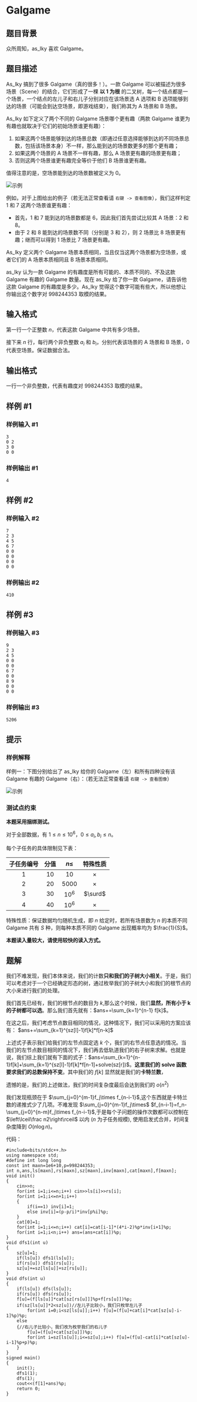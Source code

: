 # Galgame

## 题目背景

众所周知，as_lky 喜欢 Galgame。

## 题目描述

As_lky 搞到了很多 Galgame（真的很多！）。一款 Galgame 可以被描述为很多场景（Scene）的结合，它们形成了一棵 **以 1 为根** 的二叉树，每一个结点都是一个场景，一个结点的左儿子和右儿子分别对应在该场景选 A 选项和 B 选项能够到达的场景（可能会到达空场景，即游戏结束），我们称其为 A 场景和 B 场景。

As_lky 如下定义了两个不同的 Galgame 场景哪个更有趣（两款 Galgame 谁更为有趣也就取决于它们的初始场景谁更有趣）：

1. 如果这两个场景能够到达的场景总数（即通过任意选择能够到达的不同场景总数，包括该场景本身）不一样，那么能到达的场景数更多的那个更有趣；
2. 如果这两个场景的 A 场景不一样有趣，那么 A 场景更有趣的场景更有趣；
3. 否则这两个场景谁更有趣完全等价于他们 B 场景谁更有趣。

值得注意的是，空场景能到达的场景数被定义为 0。

![示例](https://cdn.luogu.com.cn/upload/image_hosting/4d2208qd.png)

例如，对于上图给出的例子（若无法正常查看请 `右键 -> 查看图像`），我们这样判定 1 和 7 这两个场景谁更有趣：

- 首先，1 和 7 能到达的场景数都是 6，因此我们首先尝试比较其 A 场景：2 和 8。
- 由于 2 和 8 能到达的场景数不同（分别是 3 和 2），则 2 场景比 8 场景更有趣；继而可以得到 1 场景比 7 场景更有趣。

As_lky 定义两个 Galgame 场景本质相同，当且仅当这两个场景都为空场景，或者它们的 A 场景本质相同且 B 场景本质相同。

as_lky 认为一款 Galgame 的有趣度是所有可能的、本质不同的、不及这款 Galgame 有趣的 Galgame 数量。现在 as_lky 给了你一款 Galgame，请告诉他这款 Galgame 的有趣度是多少。As_lky 觉得这个数字可能有些大，所以他想让你输出这个数字对 $998244353$ 取模的结果。

## 输入格式

第一行一个正整数 $n$，代表这款 Galgame 中共有多少场景。

接下来 $n$ 行，每行两个非负整数 $a_i$ 和 $b_i$，分别代表该场景的 A 场景和 B 场景，0 代表空场景。保证数据合法。

## 输出格式

一行一个非负整数，代表有趣度对 $998244353$ 取模的结果。

## 样例 #1

### 样例输入 #1

```
3
0 2
3 0
0 0
```

### 样例输出 #1

```
4
```

## 样例 #2

### 样例输入 #2

```
7
2 3
4 5
6 7
0 0
0 0
0 0
0 0
```

### 样例输出 #2

```
410
```

## 样例 #3

### 样例输入 #3

```
9
2 3
4 5
0 0
0 0
6 7
0 0
8 9
0 0
0 0
```

### 样例输出 #3

```
5206
```

## 提示

### 样例解释

样例一：下图分别给出了 as_lky 给你的 Galgame（左）和所有四种没有该 Galgame 有趣的 Galgame（右）：（若无法正常查看请 `右键 -> 查看图像`）

![示例](https://cdn.luogu.com.cn/upload/image_hosting/oxer1eac.png)

### 测试点约束

**本题采用捆绑测试。**

对于全部数据，有 $1\le n\le 10^6$，$0\le a_i,b_i\le n$。

每个子任务的具体限制见下表：

| 子任务编号 | 分值 | $n\le$ | 特殊性质 |
|:-:|:-:|:-:|:-:|
| 1 | 10 | $10$ | $\times$ |
| 2 | 20 | $5000$ | $\times$ |
| 3 | 30 | $10^6$ | $\surd$ |
| 4 | 40 | $10^6$ | $\times$ |

特殊性质：保证数据均匀随机生成，即 $n$ 给定时，若所有场景数为 $n$ 的本质不同 Galgame 共有 $S$ 种，则每种本质不同的 Galgame 出现概率均为 $\frac{1}{S}$。

**本题读入量较大，请使用较快的读入方式。**

## 题解
我们不难发现，我们本体来说，我们的计数**只和我们的子树大小相关**。于是，我们可以考虑对于一个已经确定形态的树，通过枚举我们的子树大小和我们的根节点的大小来进行我们的处理。

我们首先已经有，我们的根节点的数目为 $k$,那么这个时候，我们**显然，所有小于 k 的子树都可以选**。那么我们首先就有：$ans+=\sum_{k=1}^{n-1} f[k]$。

在这之后，我们考虑节点数目相同的情况，这种情况下，我们可以采用的方案应该有：
$ans+=\sum_{k=1}^{sz[l]-1}f[k]*f[n-k]$

上述式子表示我们给我们的左节点固定选 $k$ 个，我们的右节点任意选的情况。当我们的左节点数目相同的情况下，我们再去低轨道我们的右子树来求解。也就是说，我们综上我们就有下面的式子：$ans=\sum_{k=1}^{n-1}f[k]+\sum_{k=1}^{sz[l]-1}f[k]*f[n-1]+solve(sz[r])$。**这里我们的 solve 函数要求我们的总数保持不变**。其中我们的 $f[k]$ 显然就是我们的**卡特兰数**，

遗憾的是，我们的上述做法，我们的时间复杂度最后会达到我们的 $o(n^2)$

我们发现瓶颈在于 $\sum_{j=0}^{m-1}f_j\times f_{n-i-1}$,这个东西就是卡特兰数的递推式少了几项。不难发现 $\sum_{j=0}^{m-1}f_j\times$ $f_{n-i-1}=f_n-\sum_{j=0}^{n-m}f_j\times f_{n-i-1}$,于是每个子问题的操作次数都可以控制在 $\left\lceil\frac n2\right\rceil$ 以内 ($n$ 为子任务规模), 使用启发式合并，时间复杂度降到 $O(n\log n)$。

代码：
```
#include<bits/stdc++.h>
using namespace std;
#define int long long
const int maxn=1e6+10,p=998244353;
int n,ans,ls[maxn],rs[maxn],sz[maxn],inv[maxn],cat[maxn],f[maxn];
void init()
{
	cin>>n;
	for(int i=1;i<=n;i++) cin>>ls[i]>>rs[i];
	for(int i=1;i<=n+1;i++)
	{
		if(i==1) inv[i]=1;
		else inv[i]=(p-p/i)*inv[p%i]%p; 
	}
	cat[0]=1;
	for(int i=1;i<=n;i++) cat[i]=cat[i-1]*(4*i-2)%p*inv[i+1]%p;
	for(int i=1;i<n;i++) ans=(ans+cat[i])%p;
}
void dfs1(int u)
{
	sz[u]=1;
	if(ls[u]) dfs1(ls[u]);
	if(rs[u]) dfs1(rs[u]);
	sz[u]+=sz[ls[u]]+sz[rs[u]];
}
void dfs(int u)
{
	if(ls[u]) dfs(ls[u]);
	if(rs[u]) dfs(rs[u]);
	f[u]=(f[ls[u]]*cat[sz[rs[u]]]%p+f[rs[u]])%p;
	if(sz[ls[u]]*2<sz[u])//左儿子比较小，我们只枚举左儿子
		for(int i=0;i<sz[ls[u]];i++) f[u]=(f[u]+cat[i]*cat[sz[u]-i-1]%p)%p;
	else
	{//右儿子比较小，我们改为枚举我们的右儿子
		f[u]=(f[u]+cat[sz[u]])%p;
		for(int i=sz[ls[u]];i<=sz[u];i++) f[u]=(f[u]-cat[i]*cat[sz[u]-i-1]%p+p)%p;
	}
}
signed main()
{
	init(); 
	dfs1(1);
	dfs(1); 
	cout<<(f[1]+ans)%p;
	return 0;
}
```